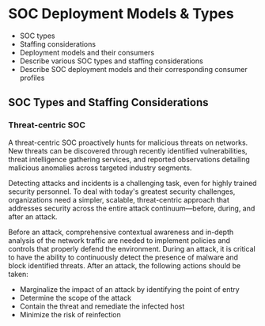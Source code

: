 # SOC Deployment Models & Types

- SOC types
- Staffing considerations
- Deployment models and their consumers
- Describe various SOC types and staffing considerations
- Describe SOC deployment models and their corresponding consumer profiles 

## SOC Types and Staffing Considerations

### Threat-centric SOC

A threat-centric SOC proactively hunts for malicious threats on networks. New threats can be discovered through recently identified vulnerabilities, threat intelligence gathering services, and reported observations detailing malicious anomalies across targeted industry segments.

Detecting attacks and incidents is a challenging task, even for highly trained security personnel. To deal with today's greatest security challenges, organizations need a simpler, scalable, threat-centric approach that addresses security across the entire attack continuum—before, during, and after an attack. 

Before an attack, comprehensive contextual awareness and in-depth analysis of the network traffic are needed to implement policies and controls that properly defend the environment.
During an attack, it is critical to have the ability to continuously detect the presence of malware and block identified threats.
After an attack, the following actions should be taken:

- Marginalize the impact of an attack by identifying the point of entry
- Determine the scope of the attack
- Contain the threat and remediate the infected host
- Minimize the risk of reinfection
